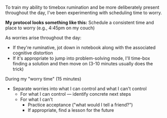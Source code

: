To train my ability to timebox rumination and be more deliberately present throughout the day, I've been experimenting with scheduling time to worry.

**My protocol looks something like this:**
Schedule a consistent time and place to worry (e.g., 4:45pm on my couch)

As worries arise throughout the day:
- If they're ruminative, jot down in notebook along with the associated cognitive distortion
- If it's appropriate to jump into problem-solving mode, I'll time-box finding a solution and then move on (3-10 minutes usually does the trick)

During my "worry time" (15 minutes)
- Separate worries into what I can control and what I can't control
	- For what I can control — identify concrete next steps
	- For what I can't
		- Practice acceptance ("what would I tell a friend?")
		- If appropriate, find a lesson for the future